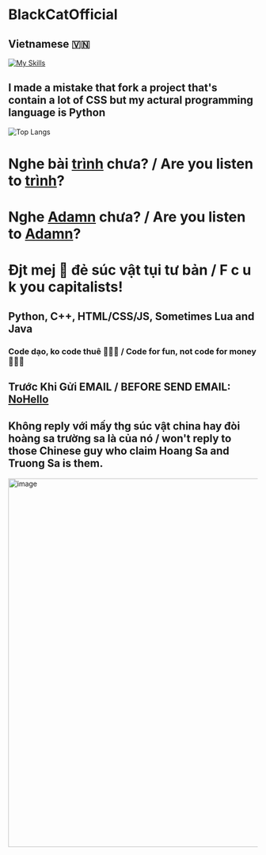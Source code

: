 <!---
Quanvm0501alt1/Quanvm0501alt1 is a ✨ special ✨ repository because its `README.md` (this file) appears on your GitHub profile.
You can click the Preview link to take a look at your changes.
--->
# BlackCatOfficial
## Vietnamese 🇻🇳
[![My Skills](https://skillicons.dev/icons?i=python,cpp,lua,windows,linux,vscode,html,css,js)](https://skillicons.dev)
## I made a mistake that fork a project that's contain a lot of CSS but my actural programming language is Python
![Top Langs](https://github-readme-stats.vercel.app/api/top-langs/?username=BlackCatOfficialytb&layout=compact)
# Nghe bài [trình](https://www.youtube.com/watch?v=7kO_ALcwNAw) chưa? / Are you listen to [trình](https://www.youtube.com/watch?v=7kO_ALcwNAw)?
# Nghe [Adamn](https://zingmp3.vn/bai-hat/ADAMN-Binh-Gold/Z8UOBUWI.html) chưa? / Are you listen to [Adamn](https://zingmp3.vn/bai-hat/ADAMN-Binh-Gold/Z8UOBUWI.html)?
# Đjt mej 🐶 đẻ súc vật tụi tư bản / F c u k you capitalists!
## Python, C++, HTML/CSS/JS, Sometimes Lua and Java
### Code dạo, ko code thuê 🤫🧏‍♂️ / Code for fun, not code for money 🤫🧏‍♂️
## Trước Khi Gửi EMAIL / BEFORE SEND EMAIL: [NoHello](https://nohello.net/)
## Không reply với mấy thg súc vật china hay đòi hoàng sa trường sa là của nó / won't reply to those Chinese guy who claim Hoang Sa and Truong Sa is them.
<img width="1212" height="743" alt="image" src="https://github.com/user-attachments/assets/0f0d7e71-0c96-4bd4-a4ab-5341d0991453" />
